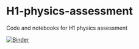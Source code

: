 # H1-physics-assessment
Code and notebooks for H1 physics assessment 

[![Binder](https://mybinder.org/badge_logo.svg)](https://mybinder.org/v2/gh/LewisDrysdale/H1-physics-assessment/HEAD)

